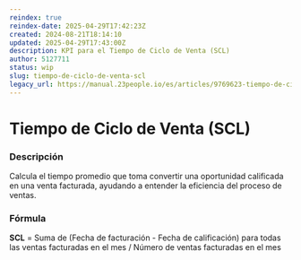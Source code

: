 ```yaml
---
reindex: true
reindex-date: 2025-04-29T17:42:23Z
created: 2024-08-21T18:14:10
updated: 2025-04-29T17:43:00Z
description: KPI para el Tiempo de Ciclo de Venta (SCL)
author: 5127711
status: wip
slug: tiempo-de-ciclo-de-venta-scl
legacy_url: https://manual.23people.io/es/articles/9769623-tiempo-de-ciclo-de-venta-scl
---
```


# Tiempo de Ciclo de Venta (SCL)

### Descripción

Calcula el tiempo promedio que toma convertir una oportunidad calificada en
una venta facturada, ayudando a entender la eficiencia del proceso de ventas.

### Fórmula

**SCL** = Suma de (Fecha de facturación - Fecha de calificación) para todas
las ventas facturadas en el mes / Número de ventas facturadas en el mes
